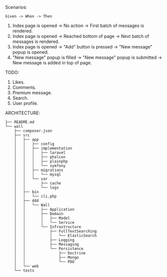 Scenarios:

`Given -> When -> Then`

1. Index page is opened -> No action -> First batch of messages is rendered.
2. Index page is opened -> Reached bottom of page -> Next batch of messages is rendered.
3. Index page is opened -> "Add" button is pressed -> "New message" popup is opened.
4. "New message" popup is filled -> "New message" popup is submitted -> New message is added in top of page.

TODO:
1. Likes.
2. Comments.
3. Premium message.
4. Search.
5. User profile.

ARCHITECTURE:
````
├── README.md
└── wall
    ├── composer.json
    ├── src
    │   ├── app
    │   │   ├── config
    │   │   ├── implementation
    │   │   │   ├── laravel
    │   │   │   ├── phalcon
    │   │   │   ├── plainphp
    │   │   │   └── symfony
    │   │   ├── migrations
    │   │   │   └── mysql
    │   │   └── var
    │   │       ├── cache
    │   │       └── logs
    │   ├── bin
    │   │   └── cli.php
    │   ├── ddd
    │   │   └── Wall
    │   │       ├── Application
    │   │       ├── Domain
    │   │       │   ├── Model
    │   │       │   └── Service
    │   │       └── Infrastructure
    │   │           ├── FullTextSearching
    │   │           │   └── ElasticSearch
    │   │           ├── Logging
    │   │           ├── Messaging
    │   │           └── Persistence
    │   │               ├── Doctrine
    │   │               ├── Mongo
    │   │               └── PDO
    │   └── web
    └── tests

````
